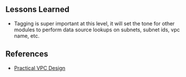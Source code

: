## Lessons Learned

* Tagging is super important at this level, it will set the tone for other modules to perform data source lookups on subnets, subnet ids, vpc name, etc.

## References

* [Practical VPC Design](https://medium.com/aws-activate-startup-blog/practical-vpc-design-8412e1a18dcc)
